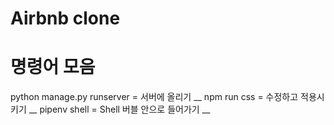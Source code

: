 # Airbnb clone


# 명령어 모음

python manage.py runserver = 서버에 올리기 __
npm run css = 수정하고 적용시키기 __
pipenv shell = Shell 버블 안으로 들어가기 __